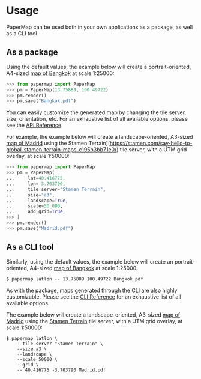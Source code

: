 # Usage

PaperMap can be used both in your own applications as a package, as well as a CLI tool.

## As a package

Using the default values, the example below will create a portrait-oriented, A4-sized [map of Bangkok](_static/Bangkok.pdf) at scale 1:25000:

```python
>>> from papermap import PaperMap
>>> pm = PaperMap(13.75889, 100.49722)
>>> pm.render()
>>> pm.save("Bangkok.pdf")
```

You can easily customize the generated map by changing the tile server, size, orientation, etc. For an exhaustive list of all available options, please see the [API Reference](https://papermap.readthedocs.io/en/stable/api.html#papermap.papermap.PaperMap).

For example, the example below will create a landscape-oriented, A3-sized [map of Madrid](_static/Madrid.pdf) using the Stamen Terrain](https://stamen.com/say-hello-to-global-stamen-terrain-maps-c195b3bb71e0/) tile server, with a UTM grid overlay, at scale 1:50000:

```python
>>> from papermap import PaperMap
>>> pm = PaperMap(
...     lat=40.416775,
...     lon=-3.703790,
...     tile_server="Stamen Terrain",
...     size="a3",
...     landscape=True,
...     scale=50_000,
...     add_grid=True,
>>> )
>>> pm.render()
>>> pm.save("Madrid.pdf")
```

## As a CLI tool

Similarly, using the default values, the example below will create an portrait-oriented, A4-sized [map of Bangkok](_static/Bangkok.pdf) at scale 1:25000:

```shell
$ papermap latlon -- 13.75889 100.49722 Bangkok.pdf
```

As with the package, maps generated through the CLI are also highly customizable. Please see the [CLI Reference](https://papermap.readthedocs.io/en/stable/cli.html) for an exhaustive list of all available options.

The example below will create a landscape-oriented, A3-sized [map of Madrid](_static/Madrid.pdf) using the [Stamen Terrain](https://stamen.com/say-hello-to-global-stamen-terrain-maps-c195b3bb71e0/) tile server, with a UTM grid overlay, at scale 1:50000:

```shell
$ papermap latlon \
    --tile-server "Stamen Terrain" \
    --size a3 \
    --landscape \
    --scale 50000 \
    --grid \
    -- 40.416775 -3.703790 Madrid.pdf
```
